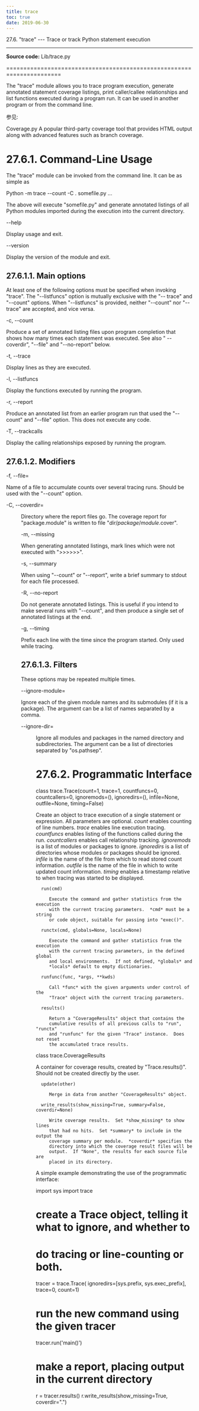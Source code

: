 ```yaml
---
title: trace
toc: true
date: 2019-06-30
---
```

27.6. "trace" --- Trace or track Python statement execution
***********************************************************

**Source code:** Lib/trace.py

======================================================================

The "trace" module allows you to trace program execution, generate
annotated statement coverage listings, print caller/callee
relationships and list functions executed during a program run.  It
can be used in another program or from the command line.

参见:

  Coverage.py
     A popular third-party coverage tool that provides HTML output
     along with advanced features such as branch coverage.


27.6.1. Command-Line Usage
==========================

The "trace" module can be invoked from the command line.  It can be as
simple as

   Python -m trace --count -C . somefile.py ...

The above will execute "somefile.py" and generate annotated listings
of all Python modules imported during the execution into the current
directory.

--help

   Display usage and exit.

--version

   Display the version of the module and exit.


27.6.1.1. Main options
----------------------

At least one of the following options must be specified when invoking
"trace".  The "--listfuncs" option is mutually exclusive with the "--
trace" and "--count" options. When "--listfuncs" is provided, neither
"--count" nor "--trace" are accepted, and vice versa.

-c, --count

   Produce a set of annotated listing files upon program completion
   that shows how many times each statement was executed.  See also "
   --coverdir", "--file" and "--no-report" below.

-t, --trace

   Display lines as they are executed.

-l, --listfuncs

   Display the functions executed by running the program.

-r, --report

   Produce an annotated list from an earlier program run that used the
   "--count" and "--file" option.  This does not execute any code.

-T, --trackcalls

   Display the calling relationships exposed by running the program.


27.6.1.2. Modifiers
-------------------

-f, --file=<file>

   Name of a file to accumulate counts over several tracing runs.
   Should be used with the "--count" option.

-C, --coverdir=<dir>

   Directory where the report files go.  The coverage report for
   "package.module" is written to file
   "*dir*/*package*/*module*.cover".

-m, --missing

   When generating annotated listings, mark lines which were not
   executed with ">>>>>>".

-s, --summary

   When using "--count" or "--report", write a brief summary to stdout
   for each file processed.

-R, --no-report

   Do not generate annotated listings.  This is useful if you intend
   to make several runs with "--count", and then produce a single set
   of annotated listings at the end.

-g, --timing

   Prefix each line with the time since the program started.  Only
   used while tracing.


27.6.1.3. Filters
-----------------

These options may be repeated multiple times.

--ignore-module=<mod>

   Ignore each of the given module names and its submodules (if it is
   a package).  The argument can be a list of names separated by a
   comma.

--ignore-dir=<dir>

   Ignore all modules and packages in the named directory and
   subdirectories. The argument can be a list of directories separated
   by "os.pathsep".


27.6.2. Programmatic Interface
==============================

class trace.Trace(count=1, trace=1, countfuncs=0, countcallers=0, ignoremods=(), ignoredirs=(), infile=None, outfile=None, timing=False)

   Create an object to trace execution of a single statement or
   expression.  All parameters are optional.  *count* enables counting
   of line numbers.  *trace* enables line execution tracing.
   *countfuncs* enables listing of the functions called during the
   run.  *countcallers* enables call relationship tracking.
   *ignoremods* is a list of modules or packages to ignore.
   *ignoredirs* is a list of directories whose modules or packages
   should be ignored.  *infile* is the name of the file from which to
   read stored count information.  *outfile* is the name of the file
   in which to write updated count information.  *timing* enables a
   timestamp relative to when tracing was started to be displayed.

      run(cmd)

         Execute the command and gather statistics from the execution
         with the current tracing parameters.  *cmd* must be a string
         or code object, suitable for passing into "exec()".

      runctx(cmd, globals=None, locals=None)

         Execute the command and gather statistics from the execution
         with the current tracing parameters, in the defined global
         and local environments.  If not defined, *globals* and
         *locals* default to empty dictionaries.

      runfunc(func, *args, **kwds)

         Call *func* with the given arguments under control of the
         "Trace" object with the current tracing parameters.

      results()

         Return a "CoverageResults" object that contains the
         cumulative results of all previous calls to "run", "runctx"
         and "runfunc" for the given "Trace" instance.  Does not reset
         the accumulated trace results.

class trace.CoverageResults

   A container for coverage results, created by "Trace.results()".
   Should not be created directly by the user.

      update(other)

         Merge in data from another "CoverageResults" object.

      write_results(show_missing=True, summary=False, coverdir=None)

         Write coverage results.  Set *show_missing* to show lines
         that had no hits.  Set *summary* to include in the output the
         coverage summary per module.  *coverdir* specifies the
         directory into which the coverage result files will be
         output.  If "None", the results for each source file are
         placed in its directory.

A simple example demonstrating the use of the programmatic interface:

   import sys
   import trace

   # create a Trace object, telling it what to ignore, and whether to
   # do tracing or line-counting or both.
   tracer = trace.Trace(
       ignoredirs=[sys.prefix, sys.exec_prefix],
       trace=0,
       count=1)

   # run the new command using the given tracer
   tracer.run('main()')

   # make a report, placing output in the current directory
   r = tracer.results()
   r.write_results(show_missing=True, coverdir=".")

